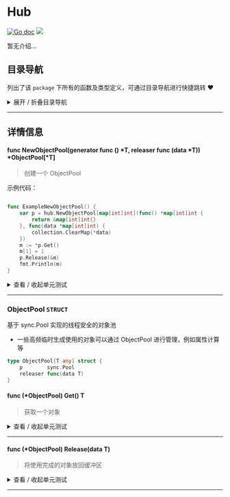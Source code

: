 # Hub

[![Go doc](https://img.shields.io/badge/go.dev-reference-brightgreen?logo=go&logoColor=white&style=flat)](https://pkg.go.dev/github.com/kercylan98/minotaur)
![](https://img.shields.io/badge/Email-kercylan@gmail.com-green.svg?style=flat)

暂无介绍...


## 目录导航
列出了该 `package` 下所有的函数及类型定义，可通过目录导航进行快捷跳转 ❤️
<details>
<summary>展开 / 折叠目录导航</summary>


> 包级函数定义

|函数名称|描述
|:--|:--
|[NewObjectPool](#NewObjectPool)|创建一个 ObjectPool


> 类型定义

|类型|名称|描述
|:--|:--|:--
|`STRUCT`|[ObjectPool](#objectpool)|基于 sync.Pool 实现的线程安全的对象池

</details>


***
## 详情信息
#### func NewObjectPool(generator func ()  *T, releaser func (data *T)) *ObjectPool[*T]
<span id="NewObjectPool"></span>
> 创建一个 ObjectPool

示例代码：
```go

func ExampleNewObjectPool() {
	var p = hub.NewObjectPool[map[int]int](func() *map[int]int {
		return &map[int]int{}
	}, func(data *map[int]int) {
		collection.ClearMap(*data)
	})
	m := *p.Get()
	m[1] = 1
	p.Release(&m)
	fmt.Println(m)
}

```

<details>
<summary>查看 / 收起单元测试</summary>


```go

func TestNewObjectPool(t *testing.T) {
	var cases = []struct {
		name        string
		generator   func() *map[string]int
		releaser    func(data *map[string]int)
		shouldPanic bool
	}{{name: "TestNewObjectPool_NilGenerator", generator: nil, releaser: func(data *map[string]int) {
	}, shouldPanic: true}, {name: "TestNewObjectPool_NilReleaser", generator: func() *map[string]int {
		return &map[string]int{}
	}, releaser: nil, shouldPanic: true}, {name: "TestNewObjectPool_NilGeneratorAndReleaser", generator: nil, releaser: nil, shouldPanic: true}, {name: "TestNewObjectPool_Normal", generator: func() *map[string]int {
		return &map[string]int{}
	}, releaser: func(data *map[string]int) {
	}, shouldPanic: false}}
	for _, c := range cases {
		t.Run(c.name, func(t *testing.T) {
			defer func() {
				if err := recover(); c.shouldPanic && err == nil {
					t.Error("TestNewObjectPool should panic")
				}
			}()
			_ = hub.NewObjectPool[map[string]int](c.generator, c.releaser)
		})
	}
}

```


</details>


***
### ObjectPool `STRUCT`
基于 sync.Pool 实现的线程安全的对象池
  - 一些高频临时生成使用的对象可以通过 ObjectPool 进行管理，例如属性计算等
```go
type ObjectPool[T any] struct {
	p        sync.Pool
	releaser func(data T)
}
```
#### func (*ObjectPool) Get()  T
> 获取一个对象
<details>
<summary>查看 / 收起单元测试</summary>


```go

func TestObjectPool_Get(t *testing.T) {
	var cases = []struct {
		name      string
		generator func() *map[string]int
		releaser  func(data *map[string]int)
	}{{name: "TestObjectPool_Get_Normal", generator: func() *map[string]int {
		return &map[string]int{}
	}, releaser: func(data *map[string]int) {
		for k := range *data {
			delete(*data, k)
		}
	}}}
	for _, c := range cases {
		t.Run(c.name, func(t *testing.T) {
			pool := hub.NewObjectPool[map[string]int](c.generator, c.releaser)
			if actual := pool.Get(); len(*actual) != 0 {
				t.Error("TestObjectPool_Get failed")
			}
		})
	}
}

```


</details>


***
#### func (*ObjectPool) Release(data T)
> 将使用完成的对象放回缓冲区
<details>
<summary>查看 / 收起单元测试</summary>


```go

func TestObjectPool_Release(t *testing.T) {
	var cases = []struct {
		name      string
		generator func() *map[string]int
		releaser  func(data *map[string]int)
	}{{name: "TestObjectPool_Release_Normal", generator: func() *map[string]int {
		return &map[string]int{}
	}, releaser: func(data *map[string]int) {
		for k := range *data {
			delete(*data, k)
		}
	}}}
	for _, c := range cases {
		t.Run(c.name, func(t *testing.T) {
			pool := hub.NewObjectPool[map[string]int](c.generator, c.releaser)
			msg := pool.Get()
			m := *msg
			m["test"] = 1
			pool.Release(msg)
			if len(m) != 0 {
				t.Error("TestObjectPool_Release failed")
			}
		})
	}
}

```


</details>


***
